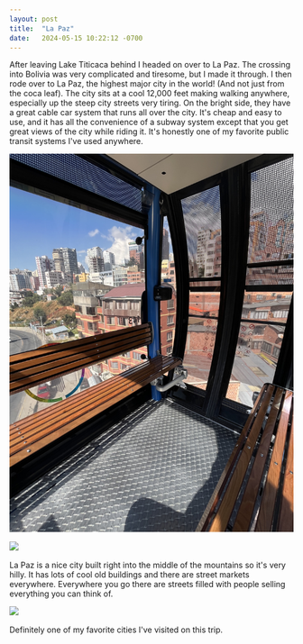 ```yaml
---
layout: post
title:  "La Paz"
date:   2024-05-15 10:22:12 -0700
---
```


After leaving Lake Titicaca behind I headed on over to La Paz. The crossing into Bolivia was very complicated and tiresome, but I made it through. I then rode over to La Paz, the highest major city in the world! (And not just from the coca leaf). The city sits at a cool 12,000 feet making walking anywhere, especially up the steep city streets very tiring. On the bright side, they have a great cable car system that runs all over the city. It's cheap and easy to use, and it has all the convenience of a subway system except that you get great views of the city while riding it. It's honestly one of my favorite public transit systems I've used anywhere.

![](/images/IMG_5204.jpeg)

![](/images/IMG_5223.jpeg)

La Paz is a nice city built right into the middle of the mountains so it's very hilly. It has lots of cool old buildings and there are street markets everywhere. Everywhere you go there are streets filled with people selling everything you can think of.

![](/images/IMG_5216.jpeg)

Definitely one of my favorite cities I've visited on this trip.